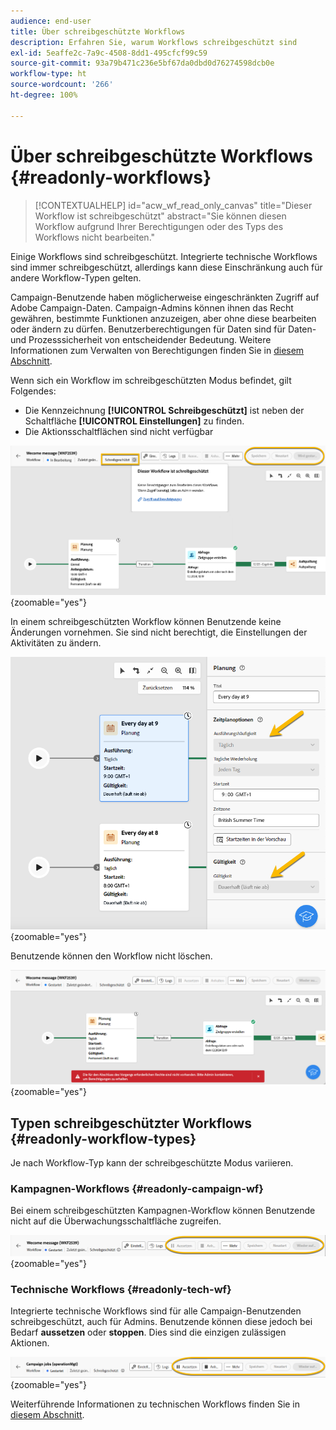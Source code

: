```yaml
---
audience: end-user
title: Über schreibgeschützte Workflows
description: Erfahren Sie, warum Workflows schreibgeschützt sind
exl-id: 5eaffe2c-7a9c-4508-8dd1-495cfcf99c59
source-git-commit: 93a79b471c236e5bf67da0dbd0d76274598dcb0e
workflow-type: ht
source-wordcount: '266'
ht-degree: 100%

---
```


# Über schreibgeschützte Workflows {#readonly-workflows}

>[!CONTEXTUALHELP]
>id="acw_wf_read_only_canvas"
>title="Dieser Workflow ist schreibgeschützt"
>abstract="Sie können diesen Workflow aufgrund Ihrer Berechtigungen oder des Typs des Workflows nicht bearbeiten."

Einige Workflows sind schreibgeschützt. Integrierte technische Workflows sind immer schreibgeschützt, allerdings kann diese Einschränkung auch für andere Workflow-Typen gelten.

Campaign-Benutzende haben möglicherweise eingeschränkten Zugriff auf Adobe Campaign-Daten. Campaign-Admins können ihnen das Recht gewähren, bestimmte Funktionen anzuzeigen, aber ohne diese bearbeiten oder ändern zu dürfen. Benutzerberechtigungen für Daten sind für Daten- und Prozesssicherheit von entscheidender Bedeutung. Weitere Informationen zum Verwalten von Berechtigungen finden Sie in [diesem Abschnitt](../get-started/permissions.md).

Wenn sich ein Workflow im schreibgeschützten Modus befindet, gilt Folgendes:

* Die Kennzeichnung **[!UICONTROL Schreibgeschützt]** ist neben der Schaltfläche **[!UICONTROL Einstellungen]** zu finden.
* Die Aktionsschaltflächen sind nicht verfügbar

![Schreibgeschützte Workflow-Oberfläche mit der Schaltfläche „Einstellungen“ und deaktivierten Aktionsschaltflächen](assets/readonly-workflow.png){zoomable="yes"}

In einem schreibgeschützten Workflow können Benutzende keine Änderungen vornehmen. Sie sind nicht berechtigt, die Einstellungen der Aktivitäten zu ändern.

![Planungsoberfläche im schreibgeschützten Modus mit deaktivierten Einstellungsoptionen](assets/scheduler-readonly.png){zoomable="yes"}

Benutzende können den Workflow nicht löschen.

![Benutzeroberfläche mit eingeschränkten Rechten zum Löschen von Workflows](assets/readonly-rights.png){zoomable="yes"}

## Typen schreibgeschützter Workflows {#readonly-workflow-types}

Je nach Workflow-Typ kann der schreibgeschützte Modus variieren.

### Kampagnen-Workflows {#readonly-campaign-wf}

Bei einem schreibgeschützten Kampagnen-Workflow können Benutzende nicht auf die Überwachungsschaltfläche zugreifen.

![Campaign-Workflow-Oberfläche im schreibgeschützten Modus mit deaktivierten Überwachungsoptionen](assets/readonly-campaign-workflow.png){zoomable="yes"}

### Technische Workflows {#readonly-tech-wf}

Integrierte technische Workflows sind für alle Campaign-Benutzenden schreibgeschützt, auch für Admins. Benutzende können diese jedoch bei Bedarf **aussetzen** oder **stoppen**. Dies sind die einzigen zulässigen Aktionen.

![Technische Workflow-Oberfläche im schreibgeschützten Modus mit Optionen zum Aussetzen oder Stoppen von Workflows](assets/readonly-technical-workflow.png){zoomable="yes"}

Weiterführende Informationen zu technischen Workflows finden Sie in [diesem Abschnitt](https://experienceleague.adobe.com/de/docs/campaign/automation/workflows/introduction/wf-type/technical-workflows).